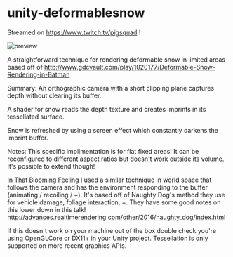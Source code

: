 # unity-deformablesnow

Streamed on https://www.twitch.tv/pigsquad !

![preview](http://i.imgur.com/VytQ4n0.png)

A straightforward technique for rendering deformable snow in limited areas based off of http://www.gdcvault.com/play/1020177/Deformable-Snow-Rendering-in-Batman

Summary:
An orthographic camera with a short clipping plane captures depth without clearing its buffer.

A shader for snow reads the depth texture and creates imprints in its tessellated surface.

Snow is refreshed by using a screen effect which constantly darkens the imprint buffer.

Notes:
This specific implimentation is for flat fixed areas! It can be reconfigured to different aspect ratios but doesn't work outside its volume. It's possible to extend though!

In [That Blooming Feeling](https://totsteam.itch.io/thatbloomingfeeling) I used a similar technique in world space that follows the camera and has the environment responding to the buffer (animating / recoiling / +). It's based off of Naughty Dog's method they use for vehicle damage, foliage interaction, +. They have some good notes on this lower down in this talk! http://advances.realtimerendering.com/other/2016/naughty_dog/index.html 

If this doesn't work on your machine out of the box double check you're using OpenGLCore or DX11+ in your Unity project. Tessellation is only supported on more recent graphics APIs.
